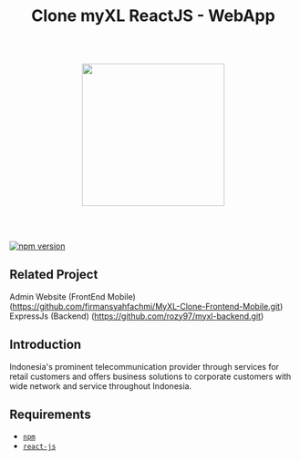 <h1 align="center">Clone myXL ReactJS - WebApp</h1><br/><br/>

<p align="center">
  <img src="https://upload.wikimedia.org/wikipedia/id/5/55/XL_logo_2016.svg" width="250"/>
</p>

<br/><br/>

<a href="#">
    <img src="https://img.shields.io/badge/React%20JS-0.60-blue.svg?style=flat-square" alt="npm version">
  </a>

## Related Project
Admin Website (FrontEnd Mobile) (https://github.com/firmansyahfachmi/MyXL-Clone-Frontend-Mobile.git) <br/>
ExpressJs (Backend) (https://github.com/rozy97/myxl-backend.git)


## Introduction

Indonesia's prominent telecommunication provider through services for retail customers and offers business solutions to corporate customers with wide network and service throughout Indonesia.

## Requirements
* [`npm`](https://www.npmjs.com/get-npm)
* [`react-js`](https://reactjs.org/docs/getting-started.html)
 
